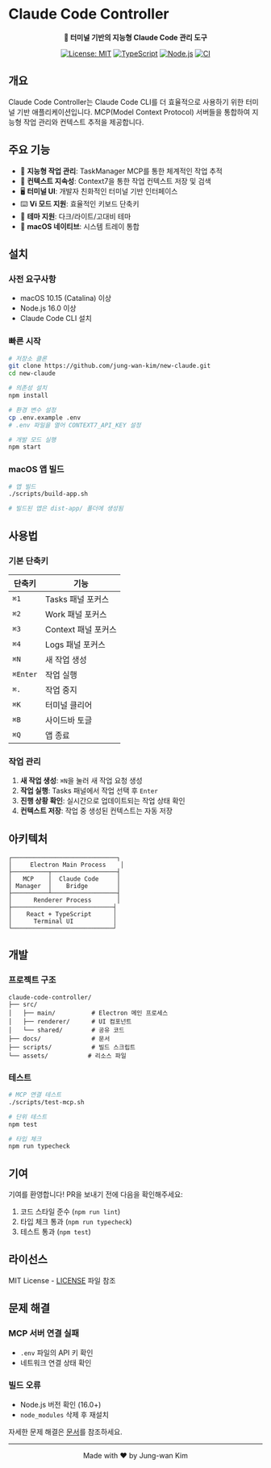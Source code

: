 # Claude Code Controller

<div align="center">
  
  **🤖 터미널 기반의 지능형 Claude Code 관리 도구**
  
  [![License: MIT](https://img.shields.io/badge/License-MIT-yellow.svg)](https://opensource.org/licenses/MIT)
  [![TypeScript](https://img.shields.io/badge/TypeScript-5.0+-blue.svg)](https://www.typescriptlang.org/)
  [![Node.js](https://img.shields.io/badge/Node.js-16.0+-green.svg)](https://nodejs.org/)
  [![CI](https://github.com/jung-wan-kim/new-claude/actions/workflows/ci.yml/badge.svg)](https://github.com/jung-wan-kim/new-claude/actions)
</div>

## 개요

Claude Code Controller는 Claude Code CLI를 더 효율적으로 사용하기 위한 터미널 기반 애플리케이션입니다. MCP(Model Context Protocol) 서버들을 통합하여 지능형 작업 관리와 컨텍스트 추적을 제공합니다.

## 주요 기능

- 🚀 **지능형 작업 관리**: TaskManager MCP를 통한 체계적인 작업 추적
- 💾 **컨텍스트 지속성**: Context7을 통한 작업 컨텍스트 저장 및 검색
- 🖥️ **터미널 UI**: 개발자 친화적인 터미널 기반 인터페이스
- ⌨️ **Vi 모드 지원**: 효율적인 키보드 단축키
- 🎨 **테마 지원**: 다크/라이트/고대비 테마
- 📱 **macOS 네이티브**: 시스템 트레이 통합

## 설치

### 사전 요구사항

- macOS 10.15 (Catalina) 이상
- Node.js 16.0 이상
- Claude Code CLI 설치

### 빠른 시작

```bash
# 저장소 클론
git clone https://github.com/jung-wan-kim/new-claude.git
cd new-claude

# 의존성 설치
npm install

# 환경 변수 설정
cp .env.example .env
# .env 파일을 열어 CONTEXT7_API_KEY 설정

# 개발 모드 실행
npm start
```

### macOS 앱 빌드

```bash
# 앱 빌드
./scripts/build-app.sh

# 빌드된 앱은 dist-app/ 폴더에 생성됨
```

## 사용법

### 기본 단축키

| 단축키 | 기능 |
|--------|------|
| `⌘1` | Tasks 패널 포커스 |
| `⌘2` | Work 패널 포커스 |
| `⌘3` | Context 패널 포커스 |
| `⌘4` | Logs 패널 포커스 |
| `⌘N` | 새 작업 생성 |
| `⌘Enter` | 작업 실행 |
| `⌘.` | 작업 중지 |
| `⌘K` | 터미널 클리어 |
| `⌘B` | 사이드바 토글 |
| `⌘Q` | 앱 종료 |

### 작업 관리

1. **새 작업 생성**: `⌘N`을 눌러 새 작업 요청 생성
2. **작업 실행**: Tasks 패널에서 작업 선택 후 `Enter`
3. **진행 상황 확인**: 실시간으로 업데이트되는 작업 상태 확인
4. **컨텍스트 저장**: 작업 중 생성된 컨텍스트는 자동 저장

## 아키텍처

```
┌─────────────────────────────┐
│     Electron Main Process    │
├──────────┬──────────────────┤
│   MCP    │  Claude Code     │
│ Manager  │    Bridge        │
├──────────┴──────────────────┤
│      Renderer Process       │
├────────────────────────────┤
│    React + TypeScript      │
│      Terminal UI           │
└────────────────────────────┘
```

## 개발

### 프로젝트 구조

```
claude-code-controller/
├── src/
│   ├── main/          # Electron 메인 프로세스
│   ├── renderer/      # UI 컴포넌트
│   └── shared/        # 공유 코드
├── docs/              # 문서
├── scripts/           # 빌드 스크립트
└── assets/           # 리소스 파일
```

### 테스트

```bash
# MCP 연결 테스트
./scripts/test-mcp.sh

# 단위 테스트
npm test

# 타입 체크
npm run typecheck
```

## 기여

기여를 환영합니다! PR을 보내기 전에 다음을 확인해주세요:

1. 코드 스타일 준수 (`npm run lint`)
2. 타입 체크 통과 (`npm run typecheck`)
3. 테스트 통과 (`npm test`)

## 라이선스

MIT License - [LICENSE](LICENSE) 파일 참조

## 문제 해결

### MCP 서버 연결 실패
- `.env` 파일의 API 키 확인
- 네트워크 연결 상태 확인

### 빌드 오류
- Node.js 버전 확인 (16.0+)
- `node_modules` 삭제 후 재설치

자세한 문제 해결은 [문서](docs/)를 참조하세요.

---

<div align="center">
  Made with ❤️ by Jung-wan Kim
</div>